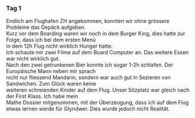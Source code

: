 ### Tag 1 ###
Endlich am Flughafen ZH angekommen, konnten wir ohne grössere Probleme das Gepäck aufgeben.  
Kurz vor dem Boarding waren wir noch in dem Burger King, dies hatte zur Folge, dass ich bei dem ersten Menü   
in dem 12h Flug nicht wirklich Hunger hatte.  
Ich schaute mir zwei Filme auf dem Board Computer an. Das weitere Essen war nicht wirklich gut.  
Nach den zwei getrunkenen Bier konnte ich sogar 1-2h schlafen. Der Europäische Mann neben mir sprach  
nicht nur fliessend Mandarin, sondern war auch gut in   Sezieren von Sandwichen. Zum Glück waren keine   
weiteren schreienden Kinder auf dem Flug. Unser Sitzplatz war gleich nach der First Klass. Ich habe mein  
Mathe Dossier mitgenommen, mit der Überzeugung, dass ich auf dem Flug etwas lernen werde für Glyndwer. Dies wurde jedoch nicht Realität.  
